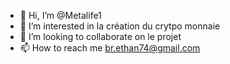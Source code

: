 - 👋 Hi, I’m @Metalife1
- 👀 I’m interested in  la création du crytpo monnaie
- 💞️ I’m looking to collaborate on  le projet
- 📫 How to reach me  br.ethan74@gmail.com

<!---
Metalife1/Metalife1 is a ✨ special ✨ repository because its `README.md` (this file) appears on your GitHub profile.
You can click the Preview link to take a look at your changes
--->
